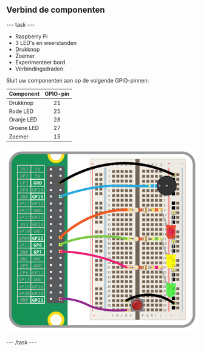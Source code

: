 ## Verbind de componenten

\--- task \---

- Raspberry Pi
- 3 LED's en weerstanden
- Drukknop
- Zoemer
- Experimenteer bord
- Verbindingsdraden

Sluit uw componenten aan op de volgende GPIO-pinnen:

| Component  | GPIO-pin |
| ---------- |:--------:|
| Drukknop   |    21    |
| Rode LED   |    25    |
| Oranje LED |    28    |
| Groene LED |    27    |
| Zoemer     |    15    |

![elektrisch schema](images/wiring.png)

\--- /task \---